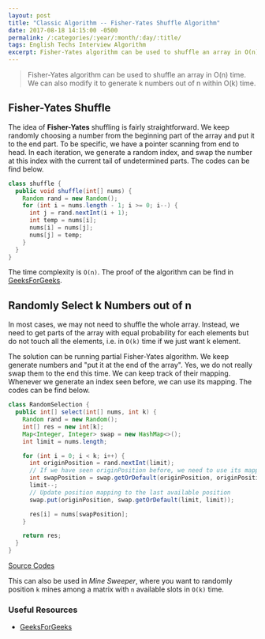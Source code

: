 ```yaml
---
layout: post
title: "Classic Algorithm -- Fisher-Yates Shuffle Algorithm"
date: 2017-08-18 14:15:00 -0500
permalink: /:categories/:year/:month/:day/:title/
tags: English Techs Interview Algorithm
excerpt: Fisher-Yates algorithm can be used to shuffle an array in O(n) time. We can also modify it to generate k numbers out of n within O(k) time
---
```


> Fisher-Yates algorithm can be used to shuffle an array in O(n) time. We can also modify it to generate k numbers out of n within O(k) time.

## Fisher-Yates Shuffle

The idea of **Fisher-Yates** shuffling is fairly straightforward. We keep randomly choosing a number from the beginning part of the array and put it to the end part. To be specific, we have a pointer scanning from end to head. In each iteration, we generate a random index, and swap the number at this index with the current tail of undetermined parts. The codes can be find below.

```java
class shuffle {
  public void shuffle(int[] nums) {
    Random rand = new Random();
    for (int i = nums.length - 1; i >= 0; i--) {
      int j = rand.nextInt(i + 1);
      int temp = nums[i];
      nums[i] = nums[j];
      nums[j] = temp;
    }
  }
}
```

The time complexity is `O(n)`. The proof of the algorithm can be find in [GeeksForGeeks](http://www.geeksforgeeks.org/shuffle-a-given-array/).

## Randomly Select k Numbers out of n

In most cases, we may not need to shuffle the whole array. Instead, we need to get parts of the array with equal probability for each elements but do not touch all the elements, i.e. in `O(k)` time if we just want k element.

The solution can be running partial Fisher-Yates algorithm. We keep generate numbers and "put it at the end of the array". Yes, we do not really swap them to the end this time. We can keep track of their mapping. Whenever we generate an index seen before, we can use its mapping. The codes can be find below.

```java
class RandomSelection {
  public int[] select(int[] nums, int k) {
    Random rand = new Random();
    int[] res = new int[k];
    Map<Integer, Integer> swap = new HashMap<>();
    int limit = nums.length;

    for (int i = 0; i < k; i++) {
      int originPosition = rand.nextInt(limit);
      // If we have seen originPosition before, we need to use its mapped position
      int swapPosition = swap.getOrDefault(originPosition, originPosition);
      limit--;
      // Update position mapping to the last available position
      swap.put(originPosition, swap.getOrDefault(limit, limit));

      res[i] = nums[swapPosition];
    }

    return res;
  }
}
```
[Source Codes](https://repl.it/KLTA/1)

This can also be used in *Mine Sweeper*, where you want to randomly position `k` mines among a matrix with `n` available slots in `O(k)` time.

### Useful Resources

- [GeeksForGeeks](http://www.geeksforgeeks.org/shuffle-a-given-array/)

